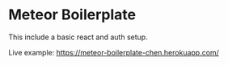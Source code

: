 # Meteor Boilerplate

This include a basic react and auth setup.

Live example: https://meteor-boilerplate-chen.herokuapp.com/